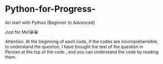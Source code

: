 # Python-for-Progress-

An start with Python (Beginner to Advanced)

Just for Me!😁😁

Attention:
At the beginning of each code, if the codes are incomprehensible, to understand the question, I have brought the text of
the question in Persian at the top of the code , and you can understand the code by reading them.